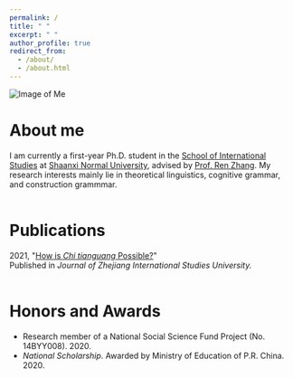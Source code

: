 ```yaml
---
permalink: /
title: " "
excerpt: " "
author_profile: true
redirect_from: 
  - /about/
  - /about.html
---
```

![Image of Me](https://hongjie-fu.github.io/images/grad.jpeg) 

# About me
I am currently a first-year Ph.D. student in the [School of International Studies](http://www.wyxy.snnu.edu.cn/) at [Shaanxi Normal University](https://www.snnu.edu.cn/), advised by [Prof. Ren Zhang](http://www.wyxy.snnu.edu.cn/info/1017/1066.htm). My research interests mainly lie in theoretical linguistics, cognitive grammar, and construction grammmar. <br><br>


# Publications
2021, "[How is *Chi tianguang* Possible?](https://kns.cnki.net/kcms/detail/detail.aspx?FileName=ZJJX202101013&DbName=CJFQ2021)" <br> Published in *Journal of Zhejiang International Studies University.* <br><br>


# Honors and Awards
*  Research member of a National Social Science Fund Project (No. 14BYY008). 2020.
*  *National Scholarship*.  Awarded by Ministry of Education of P.R. China. 2020.

<!---Activity and Service--->
<!---Experience--->
